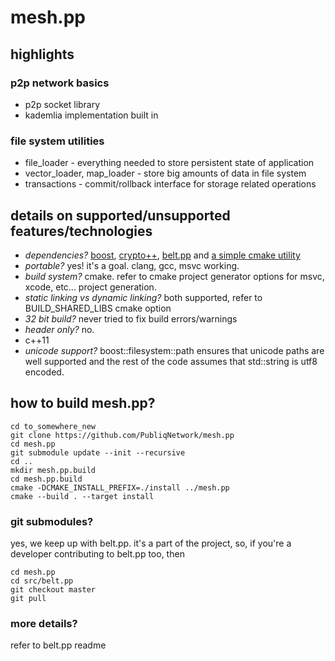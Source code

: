 # mesh.pp
## highlights
### p2p network basics
+ p2p socket library
+ kademlia implementation built in
### file system utilities
+ file_loader - everything needed to store persistent state of application
+ vector_loader, map_loader - store big amounts of data in file system
+ transactions - commit/rollback interface for storage related operations

## details on supported/unsupported features/technologies
+ *dependencies?* [boost](https://www.boost.org "boost"), [crypto++](https://www.cryptopp.com/ "crypto++"), [belt.pp](https://github.com/PubliqNetwork/belt.pp "belt.pp") and [a simple cmake utility](https://github.com/PUBLIQNetwork/cmake_utility "the simple title for the simple cmake utility")
+ *portable?* yes! it's a goal. clang, gcc, msvc working.
+ *build system?* cmake. refer to cmake project generator options for msvc, xcode, etc... project generation.
+ *static linking vs dynamic linking?* both supported, refer to BUILD_SHARED_LIBS cmake option
+ *32 bit build?* never tried to fix build errors/warnings
+ *header only?* no.
+ c++11
+ *unicode support?* boost::filesystem::path ensures that unicode paths are well supported and the rest of the code assumes that std::string is utf8 encoded.

## how to build mesh.pp?
```
cd to_somewhere_new
git clone https://github.com/PubliqNetwork/mesh.pp
cd mesh.pp
git submodule update --init --recursive
cd ..
mkdir mesh.pp.build
cd mesh.pp.build
cmake -DCMAKE_INSTALL_PREFIX=./install ../mesh.pp
cmake --build . --target install
```

### git submodules?
yes, we keep up with belt.pp. it's a part of the project, so, if you're a developer contributing to belt.pp too, then
```
cd mesh.pp
cd src/belt.pp
git checkout master
git pull
```

### more details?
refer to belt.pp readme
